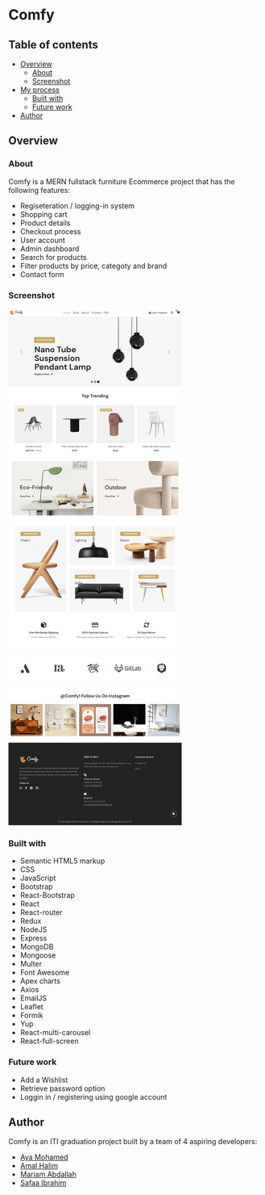 # Comfy
## Table of contents

- [Overview](#overview)
  - [About](#Abput)
  - [Screenshot](#screenshot)
- [My process](#my-process)
  - [Built with](#built-with)
  - [Future work](#future-work)
- [Author](#author)

## Overview
### About

Comfy is a MERN fullstack furniture Ecommerce project that has the following features:

- Regiseteration / logging-in system
- Shopping cart
- Product details
- Checkout process
- User account
- Admin dashboard
- Search for products
- Filter products by price, categoty and brand
- Contact form

### Screenshot

![](./src/assets/readme-screenshot.png)

### Built with

- Semantic HTML5 markup
- CSS
- JavaScript
- Bootstrap
- React-Bootstrap
- React
- React-router
- Redux
- NodeJS
- Express
- MongoDB
- Mongoose
- Multer
- Font Awesome
- Apex charts
- Axios
- EmailJS
- Leaflet
- Formik
- Yup
- React-multi-carousel
- React-full-screen

### Future work

- Add a Wishlist
- Retrieve password option
- Loggin in / registering using google account

## Author

Comfy is an ITI graduation project built by a team of 4 aspiring developers:

- [Aya Mohamed](https://github.com/Aya-Saeed261)
- [Amal Halim](https://github.com/amallhalim)
- [Mariam Abdallah](https://github.com/mariam-abdallah)
- [Safaa Ibrahim](https://github.com/Safaa-Ebrahim)
